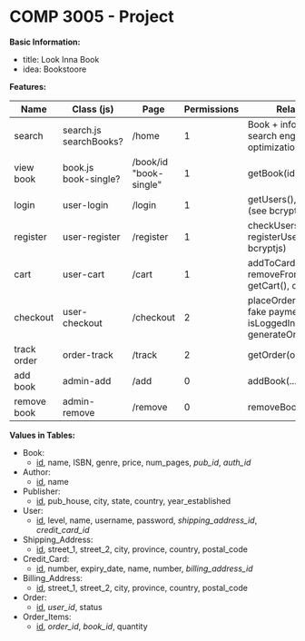# COMP 3005 - Project

**Basic Information:**
- title: Look Inna Book
- idea: Bookstoore


**Features:**

| Name        | Class (js)              | Page                   | Permissions | Related Items                                                               |
|-------------|-------------------------|------------------------|-------------|-----------------------------------------------------------------------------|
| search      | search.js  searchBooks? | /home                  | 1           | Book + info, input parser, search engine, optimization                      |
| view book   | book.js book-single?    | /book/id "book-single" | 1           | getBook(id)                                                                 |
| login       | user-login              | /login                 | 1           | getUsers(), validateUser() (see bcryptjs)                                   |
| register    | user-register           | /register              | 1           | checkUsers(), registerUser() (see bcryptjs)                                 |
| cart        | user-cart               | /cart                  | 1           | addToCard(book_id), removeFromCard(book_id), getCart(), checkout?           |
| checkout    | user-checkout           | /checkout              | 2           | placeOrder() (see stripe fake payments), isLoggedIn?, generateOrderNumber() |
| track order | order-track             | /track                 | 2           | getOrder(order_id)                                                          |
| add book    | admin-add               | /add                   | 0           | addBook(...)                                                                |
| remove book | admin-remove            | /remove                | 0           | removeBook(book_id)                                                         |

**Values in Tables:**

- Book:
  - <u>id</u>, name, ISBN, genre, price, num_pages, *pub_id*, *auth_id*
- Author:
  - <u>id</u>, name
- Publisher:
  - <u>id</u>, pub_house, city, state, country, year_established
- User:
  - <u>id</u>, level, name, username, password, *shipping_address_id*, *credit_card_id*
- Shipping_Address:
  - <u>id</u>, street_1, street_2, city, province, country, postal_code
- Credit_Card:
  - <u>id</u>, number, expiry_date, name, number, *billing_address_id*
- Billing_Address:
  - <u>id</u>, street_1, street_2, city, province, country, postal_code
- Order:
  - <u>id</u>, *user_id*, status
- Order_Items:
  - <u>id</u>, *order_id*, *book_id*, quantity